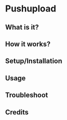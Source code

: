 # Pushupload

## What is it?

## How it works?

## Setup/Installation

## Usage

## Troubleshoot

## Credits
